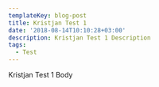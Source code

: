 ```yaml
---
templateKey: blog-post
title: Kristjan Test 1
date: '2018-08-14T10:10:28+03:00'
description: Kristjan Test 1 Description
tags:
  - Test
---
```

Kristjan Test 1 Body

